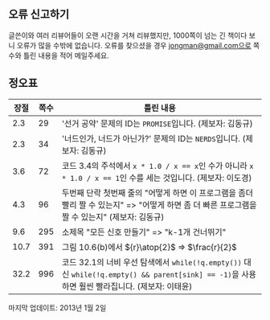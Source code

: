 ## 오류 신고하기

글쓴이와 여러 리뷰어들이 오랜 시간을 거쳐 리뷰했지만, 1000쪽이 넘는 긴 책이다 보니 오류가 많을 수밖에 없습니다. 오류를 찾으셨을 경우 jongman@gmail.com으로 쪽수와 틀린 내용을 적어 메일주세요.

## 정오표

장절    |쪽수   |틀린 내용										
--------|-------|------------------------------------------------------------------------------------------------------------
2.3		|29		|'선거 공약' 문제의 ID는 `PROMISE`입니다. (제보자: 김동규)
2.3		|34		|'너드인가, 너드가 아닌가?' 문제의 ID는 `NERDS`입니다. (제보자: 김동규)
3.6		|72		|코드 3.4의 주석에서 `x * 1.0 / x == x`인 수가 아니라 `x * 1.0 / x == 1`인 수를 세는 것입니다. (제보자: 이도경)
4.3		|96		|두번째 단락 첫번째 줄의 "어떻게 하면 이 프로그램을 좀더 빨리 짤 수 있는지" => "어떻게 하면 좀 더 빠른 프로그램을 짤 수 있는지" (제보자: 김동규)
9.6		|295	|소제목 "모든 신호 만들기" => "k-1개 건너뛰기"		
10.7	|391	|그림 10.6(b)에서 ${r}\atop{2}$ => $\frac{r}{2}$	
32.2	|996	|코드 32.1의 너비 우선 탐색에서 `while(!q.empty())` 대신 `while(!q.empty() && parent[sink] == -1)`을 사용하면 훨씬 빨라집니다. (제보자: 이태윤)

마지막 업데이트: 2013년 1월 2일
